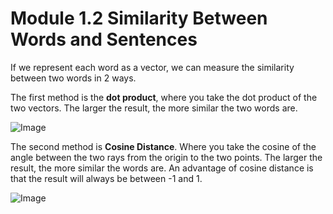 # Module 1.2 Similarity Between Words and Sentences

If we represent each word as a vector, we can measure the similarity between two words in 2 ways. 

The first method is the **dot product**, where you take the dot product of the two vectors. The larger the result, the more similar the two words are. 

![Image](../Assets/DotProduct.jpg "TextEmbeddings.jpg")

The second method is **Cosine Distance**. Where you take the cosine of the angle between the two rays from the origin to the two points. The larger the result, the more similar the words are. An advantage of cosine distance is that the result will always be between -1 and 1.

![Image](../Assets/CosineDistance.jpg "CosineDistance.jpg")
